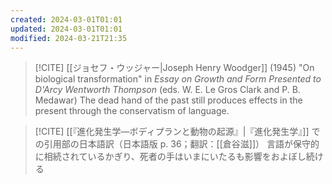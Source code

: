 ```yaml
---
created: 2024-03-01T01:01
updated: 2024-03-01T01:01
modified: 2024-03-21T21:35
---
```


> [!CITE] [[ジョセフ・ウッジャー|Joseph Henry Woodger]] (1945) "On biological transformation" in *Essay on Growth and Form Presented to D'Arcy Wentworth Thompson* (eds. W. E. Le Gros Clark and P. B. Medawar)
> The dead hand of the past still produces effects in the present through the conservatism of language.


> [!CITE] [[『進化発生学—ボディプランと動物の起源』|『進化発生学』]] での引用部の日本語訳（日本語版 p. 36；翻訳：[[倉谷滋]]）
> 言語が保守的に相続されているかぎり、死者の手はいまにいたるも影響をおよぼし続ける
